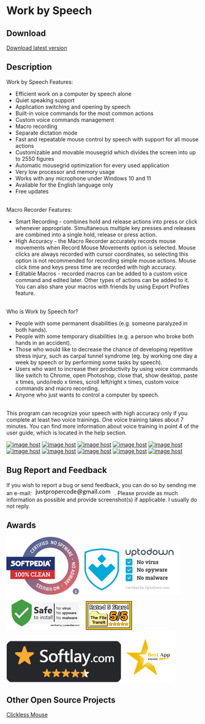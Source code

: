 # Work by Speech

## Download
[Download latest version](https://github.com/ProperCode/Work-by-Speech/releases)<br/>

## Description

Work by Speech Features:
- Efficient work on a computer by speech alone
- Quiet speaking support
- Application switching and opening by speech
- Built-in voice commands for the most common actions
- Custom voice commands management
- Macro recording
- Separate dictation mode
- Fast and repeatable mouse control by speech with support for all mouse actions
- Customizable and movable mousegrid which divides the screen into up to 2550 figures
- Automatic mousegrid optimization for every used application
- Very low processor and memory usage
- Works with any microphone under Windows 10 and 11
- Available for the English language only
- Free updates
<br/><br/>

Macro Recorder Features:
- Smart Recording - combines hold and release actions into press or click whenever appropriate. Simultaneous multiple key presses and releases are combined into a single hold, release or press action.
- High Accuracy - the Macro Recorder accurately records mouse movements when Record Mouse Movements option is selected. Mouse clicks are always recorded with cursor coordinates, so selecting this option is not recommended for recording simple mouse actions.
Mouse click time and keys press time are recorded with high accuracy.
- Editable Macros - recorded macros can be added to a custom voice command and edited later. Other types of actions can be added to it. You can also share your macros with friends by using Export Profiles feature.
<br/><br/>

Who is Work by Speech for?
- People with some permanent disabilities (e.g. someone paralyzed in both hands). 
- People with some temporary disabilities (e.g. a person who broke both hands in an accident). 
- Those who would like to decrease the chance of developing repetitive stress injury, such as carpal tunnel syndrome (eg. by working one day a week by speech or by performing some tasks by speech). 
- Users who want to increase their productivity by using voice commands like switch to Chrome, open Photoshop, close that, show desktop, paste x times, undo/redo x times, scroll left/right x times, custom voice commands and macro recording.
- Anyone who just wants to control a computer by speech.
<br/><br/>

This program can recognize your speech with high accuracy only if you complete at least two voice trainings. One voice training takes about 7 minutes. You can find more information about voice training in point 4 of the user guide, which is located in the help section.

<a href="https://imgbox.com/AaW04LE5" target="_blank"><img src="https://thumbs2.imgbox.com/d8/e9/AaW04LE5_t.jpg" alt="image host"/></a> <a href="https://imgbox.com/EIhKcPbS" target="_blank"><img src="https://thumbs2.imgbox.com/d6/30/EIhKcPbS_t.jpg" alt="image host"/></a> <a href="https://imgbox.com/Iw5inkrz" target="_blank"><img src="https://thumbs2.imgbox.com/fc/26/Iw5inkrz_t.jpg" alt="image host"/></a> <a href="https://imgbox.com/iDFyT9uM" target="_blank"><img src="https://thumbs2.imgbox.com/42/a4/iDFyT9uM_t.jpg" alt="image host"/></a> <a href="https://imgbox.com/G3cTzsul" target="_blank"><img src="https://thumbs2.imgbox.com/99/83/G3cTzsul_t.jpg" alt="image host"/></a> <a href="https://imgbox.com/mmTFMov7" target="_blank"><img src="https://thumbs2.imgbox.com/6d/59/mmTFMov7_t.png" alt="image host"/></a> <a href="https://imgbox.com/KRYOa4mE" target="_blank"><img src="https://thumbs2.imgbox.com/8b/6a/KRYOa4mE_t.png" alt="image host"/></a> <a href="https://imgbox.com/STOZKlJx" target="_blank"><img src="https://thumbs2.imgbox.com/df/2e/STOZKlJx_t.png" alt="image host"/></a> <a href="https://imgbox.com/G3hkAB7h" target="_blank"><img src="https://thumbs2.imgbox.com/10/24/G3hkAB7h_t.png" alt="image host"/></a> <a href="https://imgbox.com/PFbuvWVM" target="_blank"><img src="https://thumbs2.imgbox.com/61/31/PFbuvWVM_t.png" alt="image host"/></a>

## Bug Report and Feedback
If you wish to report a bug or send feedback, you can do so by sending me an e-mail: ![alt text](https://raw.githubusercontent.com/ProperCode/Work-by-Speech/master/other/images/email.jpg) .
Please provide as much information as possible and provide screenshot(s) if applicable. I usually do not reply.

## Awards
[![Softpedia Clean Award](https://raw.githubusercontent.com/ProperCode/Work-by-Speech/master/other/awards/softpedia_100_clean.png)](https://www.softpedia.com/get/Office-tools/Other-Office-Tools/Work-by-Speech.shtml#status)
[![Uptodown Clean Award](https://raw.githubusercontent.com/ProperCode/Work-by-Speech/master/other/awards/certified-free.png)](https://work-by-speech.en.uptodown.com/windows)
[![Updatestar Clean Award](https://raw.githubusercontent.com/ProperCode/Work-by-Speech/master/other/awards/updatestar.com.jpg)](https://www.updatestar.com/virus-report/work-by-speech/2619667)
[![File Transit 5/5 Award](https://raw.githubusercontent.com/ProperCode/Work-by-Speech/master/other/awards/filetransit_5of5.gif)](http://www.filetransit.com/view.php?id=453437)
[![Softlay Clean Award](https://raw.githubusercontent.com/ProperCode/Work-by-Speech/master/other/awards/softlay-300x110.png)](https://www.softlay.com/downloads/work-by-speech)
[![Download Astro Best App Award](https://raw.githubusercontent.com/ProperCode/Work-by-Speech/master/other/awards/Best-App-Award-2-min.jpg)](https://en.downloadastro.com/apps/work-by-speech/)

## Other Open Source Projects
[Clickless Mouse](https://github.com/ProperCode/clickless-mouse)<br/>